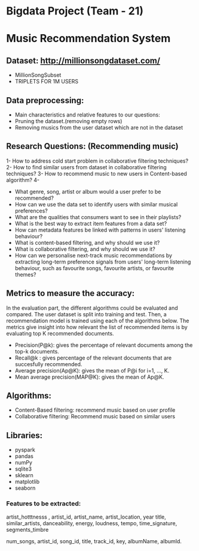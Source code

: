 # Bigdata Project (Team - 21)
# Music Recommendation System

## Dataset: http://millionsongdataset.com/
 - MillionSongSubset
 - TRIPLETS FOR 1M USERS
 
## Data preprocessing: 
 - Main characteristics and relative features to our questions: 
 - Pruning the dataset.(removing empty rows)
 - Removing musics from the user dataset which are not in the dataset

## Research Questions: (Recommending music)

 1- How to address cold start problem in collaborative filtering techniques?  
 2- How to find similar users from dataset in collaborative filtering techniques?
 3- How to recommend music to new users in Content-based algorithm? 
 4- 
 
 
 
 
- What genre, song, artist or album would a user prefer to be recommended?
- How can we use the data set to identify users with similar musical preferences?
- What are the qualities that consumers want to see in their playlists?
- What is the best way to extract item features from a data set?
- How can metadata features be linked with patterns in users' listening behaviour?
- What is content-based filtering, and why should we use it?
- What is collaborative filtering, and why should we use it?
- How can we personalise next-track music recommendations by extracting long-term preference signals from users' long-term listening behaviour, such as favourite   songs, favourite artists, or favourite themes?

 
 


## Metrics to measure the accuracy: 
In the evaluation part, the different algorithms could be evaluated and compared. The user dataset is split into training and test. Then, a recommendation model is trained using each of the algorithms below. The metrics give insight into how relevant the list of recommended items is by evaluating top K recommended documents.

 - Precision(P@k): gives the percentage of relevant documents among the top-k documents.
 - Recall@k : gives percentage of the relevant documents that are succesfully recommended.
 - Average precision(Ap@K): gives the mean of P@i for i=1, ..., K.  
 - Mean average precision(MAP@K): gives the mean of Ap@K.
 






## Algorithms:
  - Content-Based filtering: recommend music based on user profile 
  - Collaborative filtering: Recommend music based on similar users 

## Libraries: 
 - pyspark 
 - pandas
 - numPy
 - sqlite3
 - sklearn
 - matplotlib 
 - seaborn
 
### Features to be extracted:  
  artist_hotttnesss ,
  artist_id, 
  artist_name, 
  artist_location, 
  year
  title, 
  similar_artists, 
  danceability, 
  energy, 
  loudness, 
  tempo,
  time_signature, 
  segments_timbre

  num_songs, 
  artist_id,
  song_id, 
  title, 
  track_id, 
  key,
  albumName, 
  albumId.

